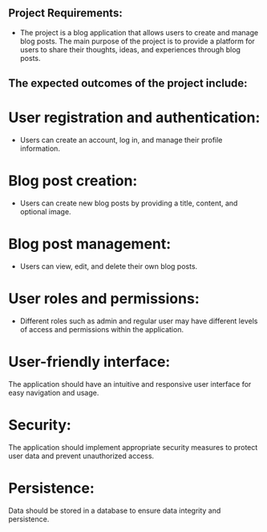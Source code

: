 ## Project Requirements:

- The project is a blog application that allows users to create and manage blog posts. The main purpose of the project is to provide a platform for users to share their thoughts, ideas, and experiences through blog posts.

## The expected outcomes of the project include:

# User registration and authentication:
- Users can create an account, log in, and manage their profile information.

# Blog post creation: 
- Users can create new blog posts by providing a title, content, and optional image.

# Blog post management: 
- Users can view, edit, and delete their own blog posts.

# User roles and permissions: 
- Different roles such as admin and regular user may have different levels of access and permissions within the 
application.

# User-friendly interface: 
The application should have an intuitive and responsive user interface for easy navigation and usage.

# Security: 
The application should implement appropriate security measures to protect user data and prevent unauthorized access.

# Persistence: 
Data should be stored in a database to ensure data integrity and persistence.
